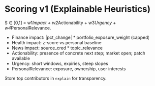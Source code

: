 # Scoring v1 (Explainable Heuristics)
S ∈ [0,1] = w1*Impact + w2*Actionability + w3*Urgency + w4*PersonalRelevance.

- Finance impact: |pct_change| * portfolio_exposure_weight (capped)
- Health impact: z-score vs personal baseline
- News impact: source_cred * topic_relevance
- Actionability: presence of concrete next step; market open; patch available
- Urgency: short windows, expiries, steep slopes
- PersonalRelevance: exposure, ownership, user interests

Store top contributors in `explain` for transparency.
